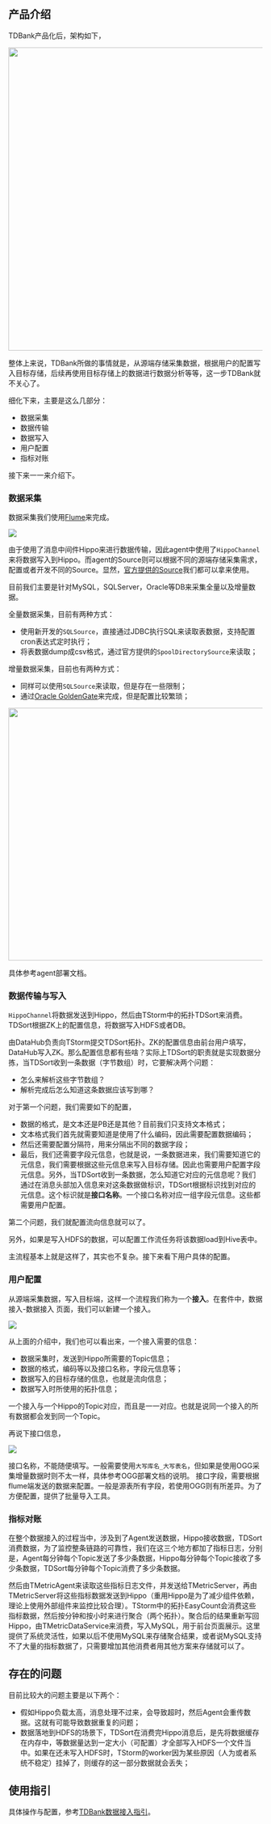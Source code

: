 ## 产品介绍

TDBank产品化后，架构如下，

<img src="images/tdbank_arch.png" width="900" height="600" />

整体上来说，TDBank所做的事情就是，从源端存储采集数据，根据用户的配置写入目标存储，后续再使用目标存储上的数据进行数据分析等等，这一步TDBank就不关心了。

细化下来，主要是这么几部分：

- 数据采集
- 数据传输
- 数据写入
- 用户配置
- 指标对账

接下来一一来介绍下。

### 数据采集

数据采集我们使用[Flume](https://flume.apache.org/)来完成。

![](https://flume.apache.org/_images/DevGuide_image00.png)

由于使用了消息中间件Hippo来进行数据传输，因此agent中使用了`HippoChannel`来将数据写入到Hippo。而agent的Source则可以根据不同的源端存储采集需求，配置或者开发不同的Source。显然，[官方提供的Source](https://flume.apache.org/FlumeUserGuide.html#flume-sources)我们都可以拿来使用。

目前我们主要是针对MySQL，SQLServer，Oracle等DB来采集全量以及增量数据。

全量数据采集，目前有两种方式：

- 使用新开发的`SQLSource`，直接通过JDBC执行SQL来读取表数据，支持配置cron表达式定时执行；
- 将表数据dump成csv格式，通过官方提供的`SpoolDirectorySource`来读取；

增量数据采集，目前也有两种方式：

- 同样可以使用`SQLSource`来读取，但是存在一些限制；
- 通过[Oracle GoldenGate](http://www.oracle.com/technetwork/middleware/goldengate/overview/index.html)来完成，但是配置比较繁琐；

<img src="images/ogg.png" width="900" height="500" />

具体参考agent部署文档。

### 数据传输与写入

`HippoChannel`将数据发送到Hippo，然后由TStorm中的拓扑TDSort来消费。TDSort根据ZK上的配置信息，将数据写入HDFS或者DB。

由DataHub负责向TStorm提交TDSort拓扑。ZK的配置信息由前台用户填写，DataHub写入ZK。那么配置信息都有些啥？实际上TDSort的职责就是实现数据分拣，当TDSort收到一条数据（字节数组）时，它要解决两个问题：

- 怎么来解析这些字节数组？
- 解析完成后怎么知道这条数据应该写到哪？

对于第一个问题，我们需要如下的配置，

- 数据的格式，是文本还是PB还是其他？目前我们只支持文本格式；
- 文本格式我们首先就需要知道是使用了什么编码，因此需要配置数据编码；
- 然后还需要配置分隔符，用来分隔出不同的数据字段；
- 最后，我们还需要字段元信息，也就是说，一条数据进来，我们需要知道它的元信息，我们需要根据这些元信息来写入目标存储。因此也需要用户配置字段元信息。另外，当TDSort收到一条数据，怎么知道它对应的元信息呢？我们通过在消息头部加入信息来对这条数据做标识，TDSort根据标识找到对应的元信息。这个标识就是**接口名称**。一个接口名称对应一组字段元信息。这些都需要用户配置。

第二个问题，我们就配置流向信息就可以了。

另外，如果是写入HDFS的数据，可以配置工作流任务将该数据load到Hive表中。

主流程基本上就是这样了，其实也不复杂。接下来看下用户具体的配置。

### 用户配置

从源端采集数据，写入目标端，这样一个流程我们称为一个**接入**。在套件中，数据接入-数据接入 页面，我们可以新建一个接入。

![](images/tdbank_new.png)

从上面的介绍中，我们也可以看出来，一个接入需要的信息：

- 数据采集时，发送到Hippo所需要的Topic信息；
- 数据的格式，编码等以及接口名称，字段元信息等；
- 数据写入的目标存储的信息，也就是流向信息；
- 数据写入时所使用的拓扑信息；

一个接入与一个Hippo的Topic对应，而且是一一对应。也就是说同一个接入的所有数据都会发到同一个Topic。

再说下接口信息，

![](images/tdbank_int_info.png)

接口名称，不能随便填写。一般需要使用`大写库名_大写表名`，但如果是使用OGG采集增量数据时则不太一样，具体参考OGG部署文档的说明。
接口字段，需要根据flume端发送的数据来配置。一般是源表所有字段，若使用OGG则有所差异。为了方便配置，提供了批量导入工具。

### 指标对账

在整个数据接入的过程当中，涉及到了Agent发送数据，Hippo接收数据，TDSort消费数据，为了监控整条链路的可靠性，我们在这三个地方都加了指标日志，分别是，Agent每分钟每个Topic发送了多少条数据，Hippo每分钟每个Topic接收了多少条数据，TDSort每分钟每个Topic消费了多少条数据。

然后由TMetricAgent来读取这些指标日志文件，并发送给TMetricServer，再由TMetricServer将这些指标数据发送到Hippo（重用Hippo是为了减少组件依赖，理论上使用外部组件来监控比较合理）。TStorm中的拓扑EasyCount会消费这些指标数据，然后按分钟和按小时来进行聚合（两个拓扑）。聚合后的结果重新写回Hippo，由TMetricDataService来消费，写入MySQL，用于前台页面展示。这里提供了系统灵活性，如果以后不使用MySQL来存储聚合结果，或者说MySQL支持不了大量的指标数据了，只需要增加其他消费者用其他方案来存储就可以了。

## 存在的问题

目前比较大的问题主要是以下两个：

- 假如Hippo负载太高，消息处理不过来，会导致超时，然后Agent会重传数据。这就有可能导致数据重复的问题；
- 数据落地到HDFS的场景下，TDSort在消费完Hippo消息后，是先将数据缓存在内存中，等数据量达到一定大小（可配置）才全部写入HDFS一个文件当中。如果在还未写入HDFS时，TStorm的worker因为某些原因（人为或者系统不稳定）挂掉了，则缓存的这一部分数据就会丢失；

## 使用指引

具体操作与配置，参考[TDBank数据接入指引](tdbank_guide.md)。
